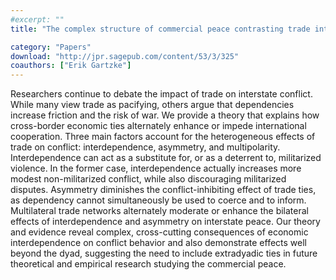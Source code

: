 ```yaml
---
#excerpt: ""
title: "The complex structure of commercial peace contrasting trade interdependence, asymmetry, and multipolarity"

category: "Papers"
download: "http://jpr.sagepub.com/content/53/3/325"
coauthors: ["Erik Gartzke"]
---
```

Researchers continue to debate the impact of trade on interstate conflict. While many view trade as pacifying, others argue that dependencies increase friction and the risk of war. We provide a theory that explains how cross-border economic ties alternately enhance or impede international cooperation. Three main factors account for the heterogeneous effects of trade on conflict: interdependence, asymmetry, and multipolarity. Interdependence can act as a substitute for, or as a deterrent to, militarized violence. In the former case, interdependence actually increases more modest non-militarized conflict, while also discouraging militarized disputes. Asymmetry diminishes the conflict-inhibiting effect of trade ties, as dependency cannot simultaneously be used to coerce and to inform. Multilateral trade networks alternately moderate or enhance the bilateral effects of interdependence and asymmetry on interstate peace. Our theory and evidence reveal complex, cross-cutting consequences of economic interdependence on conflict behavior and also demonstrate effects well beyond the dyad, suggesting the need to include extradyadic ties in future theoretical and empirical research studying the commercial peace.
